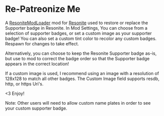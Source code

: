 # Re-Patreonize Me

A [ResoniteModLoader](https://github.com/resonite-modding-group/ResoniteModLoader) mod for [Resonite](https://resonite.com/) used to restore or replace the Supporter badge in Resonite. In Mod Settings, You can choose from a selection of supporter badges, or set a custom image as your supporter badge! You can also set a custom tint color to recolor any custom badges. Respawn for changes to take effect.

Alternatively, you can choose to keep the Resonite Supporter badge as-is, but use to mod to correct the badge order so that the Supporter badge appears in the correct location!

If a custom image is used, I recommend using an image with a resolution of 128x128 to match all other badges. The Custom Image field supports resdb, http, or https Uri's.

<3 Enjoy!

Note: Other users will need to allow custom name plates in order to see your custom supporter badge.
